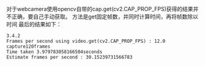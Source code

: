 对于webcamera使用opencv自带的cap.get(cv2.CAP_PROP_FPS)获得的结果并不正确，要自己手动获取。
方法是get固定帧数，并同时计算时间，再将帧数除以时间
最后的结果如下：
```
3.4.2
Frames per second using video.get(cv2.CAP_PROP_FPS) : 12.0
capture120frames
Time taken 3.979783058166504seconds
Estimate frames per second : 30.15239731566783
```
